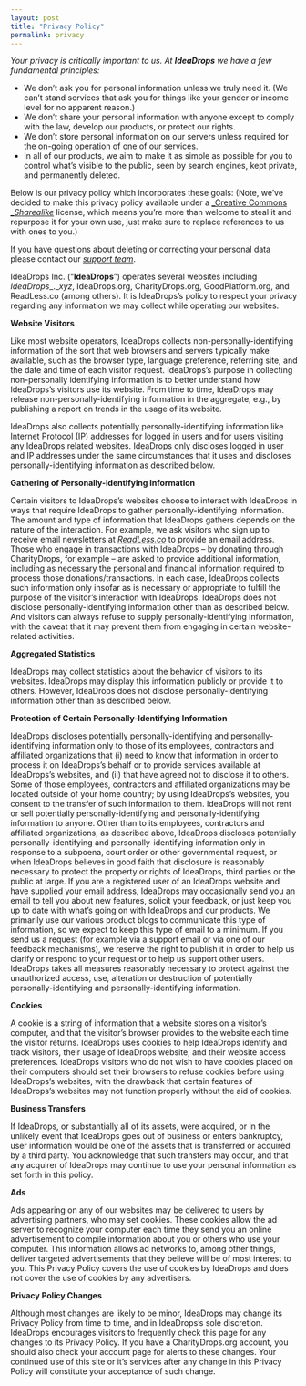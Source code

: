 ```yaml
---
layout: post
title: "Privacy Policy"
permalink: privacy
---
```


*Your privacy is critically important to us. At **IdeaDrops** we have a few fundamental principles:*

* We don’t ask you for personal information unless we truly need it. (We can’t stand services that ask you for things like your gender or income level for no apparent reason.)
* We don’t share your personal information with anyone except to comply with the law, develop our products, or protect our rights.
* We don’t store personal information on our servers unless required for the on-going operation of one of our services.
* In all of our products, we aim to make it as simple as possible for you to control what’s visible to the public, seen by search engines, kept private, and permanently deleted.

Below is our privacy policy which incorporates these goals: (Note, we’ve decided to make this privacy policy available under a [_Creative Commons __Sharealike_](http://creativecommons.org/licenses/by-sa/4.0/) license, which means you’re more than welcome to steal it and repurpose it for your own use, just make sure to replace references to us with ones to you.)

If you have questions about deleting or correcting your personal data please contact our [_support team_](http://en.support.wordpress.com/).

IdeaDrops Inc. (“**IdeaDrops**”) operates several websites including _IdeaDrops__.__xyz_, IdeaDrops.org, CharityDrops.org,  GoodPlatform.org, and ReadLess.co (among others). It is IdeaDrops’s policy to respect your privacy regarding any information we may collect while operating our websites.

**Website Visitors**

Like most website operators, IdeaDrops collects non-personally-identifying information of the sort that web browsers and servers typically make available, such as the browser type, language preference, referring site, and the date and time of each visitor request. IdeaDrops’s purpose in collecting non-personally identifying information is to better understand how IdeaDrops’s visitors use its website. From time to time, IdeaDrops may release non-personally-identifying information in the aggregate, e.g., by publishing a report on trends in the usage of its website.

IdeaDrops also collects potentially personally-identifying information like Internet Protocol (IP) addresses for logged in users and for users visiting any IdeaDrops related websites. IdeaDrops only discloses logged in user and IP addresses under the same circumstances that it uses and discloses personally-identifying information as described below.

**Gathering of Personally-Identifying Information**

Certain visitors to IdeaDrops’s websites choose to interact with IdeaDrops in ways that require IdeaDrops to gather personally-identifying information. The amount and type of information that IdeaDrops gathers depends on the nature of the interaction. For example, we ask visitors who sign up to receive email newsletters at [_ReadLess.co_](http://wordpress.com/) to provide an email address. Those who engage in transactions with IdeaDrops – by donating through CharityDrops, for example – are asked to provide additional information, including as necessary the personal and financial information required to process those donations/transactions. In each case, IdeaDrops collects such information only insofar as is necessary or appropriate to fulfill the purpose of the visitor’s interaction with IdeaDrops. IdeaDrops does not disclose personally-identifying information other than as described below. And visitors can always refuse to supply personally-identifying information, with the caveat that it may prevent them from engaging in certain website-related activities.

**Aggregated Statistics**

IdeaDrops may collect statistics about the behavior of visitors to its websites. IdeaDrops may display this information publicly or provide it to others. However, IdeaDrops does not disclose personally-identifying information other than as described below.

**Protection of Certain Personally-Identifying Information**

IdeaDrops discloses potentially personally-identifying and personally-identifying information only to those of its employees, contractors and affiliated organizations that (i) need to know that information in order to process it on IdeaDrops’s behalf or to provide services available at IdeaDrops’s websites, and (ii) that have agreed not to disclose it to others. Some of those employees, contractors and affiliated organizations may be located outside of your home country; by using IdeaDrops’s websites, you consent to the transfer of such information to them. IdeaDrops will not rent or sell potentially personally-identifying and personally-identifying information to anyone. Other than to its employees, contractors and affiliated organizations, as described above, IdeaDrops discloses potentially personally-identifying and personally-identifying information only in response to a subpoena, court order or other governmental request, or when IdeaDrops believes in good faith that disclosure is reasonably necessary to protect the property or rights of IdeaDrops, third parties or the public at large. If you are a registered user of an IdeaDrops website and have supplied your email address, IdeaDrops may occasionally send you an email to tell you about new features, solicit your feedback, or just keep you up to date with what’s going on with IdeaDrops and our products. We primarily use our various product blogs to communicate this type of information, so we expect to keep this type of email to a minimum. If you send us a request (for example via a support email or via one of our feedback mechanisms), we reserve the right to publish it in order to help us clarify or respond to your request or to help us support other users. IdeaDrops takes all measures reasonably necessary to protect against the unauthorized access, use, alteration or destruction of potentially personally-identifying and personally-identifying information.

**Cookies**

A cookie is a string of information that a website stores on a visitor’s computer, and that the visitor’s browser provides to the website each time the visitor returns. IdeaDrops uses cookies to help IdeaDrops identify and track visitors, their usage of IdeaDrops website, and their website access preferences. IdeaDrops visitors who do not wish to have cookies placed on their computers should set their browsers to refuse cookies before using IdeaDrops’s websites, with the drawback that certain features of IdeaDrops’s websites may not function properly without the aid of cookies.

**Business Transfers**

If IdeaDrops, or substantially all of its assets, were acquired, or in the unlikely event that IdeaDrops goes out of business or enters bankruptcy, user information would be one of the assets that is transferred or acquired by a third party. You acknowledge that such transfers may occur, and that any acquirer of IdeaDrops may continue to use your personal information as set forth in this policy.

**Ads**

Ads appearing on any of our websites may be delivered to users by advertising partners, who may set cookies. These cookies allow the ad server to recognize your computer each time they send you an online advertisement to compile information about you or others who use your computer. This information allows ad networks to, among other things, deliver targeted advertisements that they believe will be of most interest to you. This Privacy Policy covers the use of cookies by IdeaDrops and does not cover the use of cookies by any advertisers.

**Privacy Policy Changes**

Although most changes are likely to be minor, IdeaDrops may change its Privacy Policy from time to time, and in IdeaDrops’s sole discretion. IdeaDrops encourages visitors to frequently check this page for any changes to its Privacy Policy. If you have a CharityDrops.org account, you should also check your account page for alerts to these changes. Your continued use of this site or it’s services after any change in this Privacy Policy will constitute your acceptance of such change.

